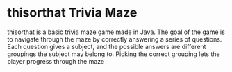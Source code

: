 # thisorthat Trivia Maze
thisorthat is a basic trivia maze game made in Java. The goal of the game is to navigate through the maze by correctly answering a series of questions. Each question gives a subject, and the possible answers are different groupings the subject may belong to. Picking the correct grouping lets the player progress through the maze
